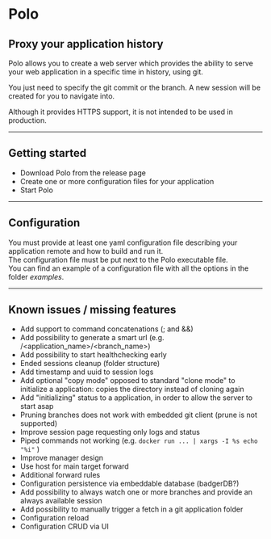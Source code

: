 # Polo

## Proxy your application history

Polo allows you to create a web server which provides the ability to serve your web application in a specific time in history, using git.  

You just need to specify the git commit or the branch. A new session will be created for you to navigate into.

Although it provides HTTPS support, it is not intended to be used in production.  

***

## Getting started

- Download Polo from the release page
- Create one or more configuration files for your application
- Start Polo

***

## Configuration

You must provide at least one yaml configuration file describing your application remote and how to build and run it.  
The configuration file must be put next to the Polo executable file.  
You can find an example of a configuration file with all the options in the folder *examples*.  

***

## Known issues / missing features

- Add support to command concatenations (; and &&)
- Add possibility to generate a smart url (e.g. /<application_name>/<branch_name>)
- Add possibility to start healthchecking early
- Ended sessions cleanup (folder structure)
- Add timestamp and uuid to session logs
- Add optional "copy mode" opposed to standard "clone mode" to initialize a application: copies the directory instead of cloning again
- Add "initializing" status to a application, in order to allow the server to start asap
- Pruning branches does not work with embedded git client (prune is not supported)
- Improve session page requesting only logs and status
- Piped commands not working (e.g. `docker run ... | xargs -I %s echo "%i"` )  
- Improve manager design
- Use host for main target forward
- Additional forward rules
- Configuration persistence via embeddable database (badgerDB?)
- Add possibility to always watch one or more branches and provide an always available session
- Add possibility to manually trigger a fetch in a git application folder
- Configuration reload
- Configuration CRUD via UI